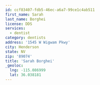 ```yaml
---
id: ccf83407-fdb5-46ec-a6a7-99ce1c4ab511
first_name: Sarah
last_name: Borghei
license: DDS
services:
  - dentist
category: dentists
address: '1545 W Wigwam Pkwy'
city: Henderson
state: NV
zip: '89074'
title: 'Sarah Borghei'
_geoloc:
  lng: -115.086999
  lat: 36.038181
---
```

